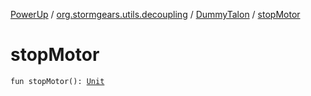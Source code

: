 [PowerUp](../../index.md) / [org.stormgears.utils.decoupling](../index.md) / [DummyTalon](index.md) / [stopMotor](./stop-motor.md)

# stopMotor

`fun stopMotor(): `[`Unit`](https://kotlinlang.org/api/latest/jvm/stdlib/kotlin/-unit/index.html)